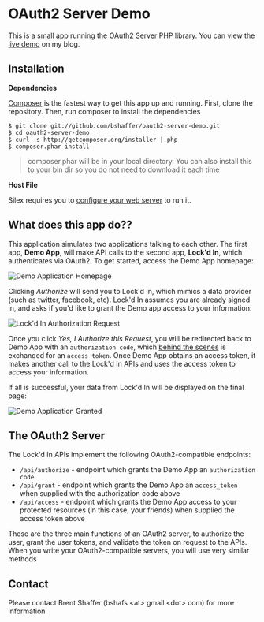 OAuth2 Server Demo
==================

This is a small app running the [OAuth2 Server](https://github.com/bshaffer/oauth2-server-php) PHP library.  You can view the [live demo](http://brentertainment.com/oauth2/) on my blog.

Installation
------------

**Dependencies**

[Composer](http://getcomposer.org/) is the fastest way to get this app up and running.  First, clone the repository.
Then, run composer to install the dependencies

    $ git clone git://github.com/bshaffer/oauth2-server-demo.git
    $ cd oauth2-server-demo
    $ curl -s http://getcomposer.org/installer | php
    $ composer.phar install

> composer.phar will be in your local directory.  You can also install this to your bin dir so you do not need to download it each time

**Host File**

Silex requires you to [configure your web server](http://silex.sensiolabs.org/doc/web_servers.html) to run it.

What does this app do??
-----------------------

This application simulates two applications talking to each other. The first app, **Demo App**, will make API calls to the
second app, **Lock'd In**, which authenticates via OAuth2.  To get started, access the Demo App homepage:

![Demo Application Homepage](http://brentertainment.com/other/screenshots/demoapp-authorize.png)

Clicking *Authorize* will send you to Lock'd In, which mimics a data provider (such as twitter, facebook, etc).
Lock'd In assumes you are already signed in, and asks if you'd like to grant the Demo app access
to your information:

![Lock'd In Authorization Request](http://brentertainment.com/other/screenshots/lockdin-authorize.png)

Once you click *Yes, I Authorize this Request*, you will be redirected back to Demo App with an `authorization
code`, which [behind the scenes](https://github.com/bshaffer/oauth2-server-demo/blob/master/src/Demo/DemoControllerProvider.php)
is exchanged for an `access token`.  Once Demo App obtains an access token, it makes another call to the Lock'd In APIs and uses
the access token to access your information.

If all is successful, your data from Lock'd In will be displayed on the final page:

![Demo Application Granted](http://brentertainment.com/other/screenshots/demoapp-granted.png)

The OAuth2 Server
-----------------

The Lock'd In APIs implement the following OAuth2-compatible endpoints:

   * `/api/authorize` - endpoint which grants the Demo App an `authorization code`
   * `/api/grant`     - endpoint which grants the Demo App an `access_token` when supplied with the authorization code above
   * `/api/access`    - endpoint which grants the Demo App access to your protected resources (in this case, your friends) when supplied the access token above

These are the three main functions of an OAuth2 server, to authorize the user, grant the user tokens, and validate the token on
request to the APIs.  When you write your OAuth2-compatible servers, you will use very similar methods

Contact
-------

Please contact Brent Shaffer (bshafs \<at\> gmail \<dot\> com) for more information